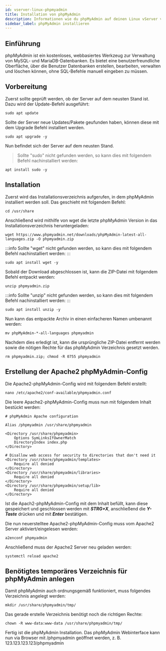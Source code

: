 ```yaml
---
id: vserver-linux-phpmyadmin
title: Installation von phpMyAdmin 
description: Informationen wie du phpMyAdmin auf deinen Linux vServer von ZAP-Hosting installieren und einrichten kannst - ZAP-Hosting.com Dokumentation
sidebar_label: phpMyAdmin installieren
---
```



## Einführung

phpMyAdmin ist ein kostenloses, webbasiertes Werkzeug zur Verwaltung von MySQL- und MariaDB-Datenbanken. Es bietet eine benutzerfreundliche Oberfläche, über die Benutzer Datenbanken erstellen, bearbeiten, verwalten und löschen können, ohne SQL-Befehle manuell eingeben zu müssen. 

## Vorbereitung

Zuerst sollte geprüft werden, ob der Server auf dem neusten Stand ist. 
Dazu wird der Update-Befehl ausgeführt: 

```
sudo apt update
```
Sollte der Server neue Updates/Pakete geufunden haben, können diese mit dem Upgrade Befehl installiert werden. 
```
sudo apt upgrade -y
```
Nun befindet sich der Server auf dem neusten Stand. 


>Sollte "sudo" nicht gefunden werden, so kann dies mit folgendem Befehl nachinstalliert werden: 
```
apt install sudo -y
```

## Installation

Zuerst wird das Installationsverzeichnis aufgerufen, in dem phpMyAdmin installiert werden soll. 
Das geschieht mit folgendem Befehl: 

```
cd /usr/share
```
Anschließend wird mithilfe von wget die letzte phpMyAdmin Version in das Installationsverzeichnis heruntergeladen:
```
wget https://www.phpmyadmin.net/downloads/phpMyAdmin-latest-all-languages.zip -O phpmyadmin.zip
```
:::info
Sollte "wget" nicht gefunden werden, so kann dies mit folgendem Befehl nachinstalliert werden: 
:::
```
sudo apt install wget -y
```
Sobald der Download abgeschlossen ist, kann die ZIP-Datei mit folgendem Befehl entpackt werden: 
```
unzip phpmyadmin.zip
```
:::info
Sollte "unzip" nicht gefunden werden, so kann dies mit folgendem Befehl nachinstalliert werden: 
:::
```
sudo apt install unzip -y
```
Nun kann das entpackte Archiv in einen einfacheren Namen umbenannt werden: 
```
mv phpMyAdmin-*-all-languages phpmyadmin
```
Nachdem dies erledigt ist, kann die ursprüngliche ZIP-Datei entfernt werden sowie die nötigen Rechte für das phpMyAdmin Verzeichnis gesetzt werden. 
```
rm phpmyadmin.zip; chmod -R 0755 phpmyadmin
```

## Erstellung der Apache2 phpMyAdmin-Config

Die Apache2-phpMyAdmin-Config wird mit folgendem Befehl erstellt:

```
nano /etc/apache2/conf-available/phpmyadmin.conf
```
Die leere Apache2-phpMyAdmin-Config muss nun mit folgendem Inhalt bestückt werden: 
```
# phpMyAdmin Apache configuration

Alias /phpmyadmin /usr/share/phpmyadmin

<Directory /usr/share/phpmyadmin>
    Options SymLinksIfOwnerMatch
    DirectoryIndex index.php
</Directory>

# Disallow web access for security to directories that don't need it
<Directory /usr/share/phpmyadmin/templates>
    Require all denied
</Directory>
<Directory /usr/share/phpmyadmin/libraries>
    Require all denied
</Directory>
<Directory /usr/share/phpmyadmin/setup/lib>
    Require all denied
</Directory>
```
Ist die Apach2-phpMyAdmin-Config mit dem Inhalt befüllt, kann diese gespeichert und geschlossen werden mit ***STRG+X***, anschließend die ***Y-Taste*** drücken und mit ***Enter*** bestätigen.

Die nun neuerstelltee Apache2-phpMyAdmin-Config muss vom Apache2 Server aktiviert/eingelesen werden:

```
a2enconf phpmyadmin
```
Anschließend muss der Apache2 Server neu geladen werden: 
```
systemctl reload apache2
```

## Benötigtes temporäres Verzeichnis für phpMyAdmin anlegen

Damit phpMyAdmin auch ordnungsgemäß funktioniert, muss folgendes Verzeichnis angelegt werden:
```
mkdir /usr/share/phpmyadmin/tmp/
```
Das gerade erstelle Verzeichnis benötigt noch die richtigen Rechte:
```
chown -R www-data:www-data /usr/share/phpmyadmin/tmp/
```
Fertig ist die phpMyAdmin Installation. Das phpMyAdmin Webinterface kann nun via Browser mit /phpmyadmin geöffnet werden, z. B. 123.123.123.123/phpmyadmin
